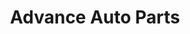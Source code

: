 ---
title: "Advance Auto Parts"
url: /catonsville/advance-auto-parts-baltimore-national-pike/
shop: car parts
---